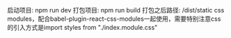 启动项目: npm run dev
打包项目: npm run build        打包之后路径: /dist/static
css modules，配合babel-plugin-react-css-modules一起使用，需要特别注意css的引入方式是import styles from "./index.module.css"